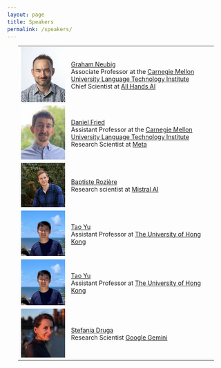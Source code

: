 ```yaml
---
layout: page
title: Speakers
permalink: /speakers/
---
```


<table style="margin-left: auto; margin-right: auto; width: 90%;border-collapse: collapse;">
  <tr>
    <td style="border: none;"><img src="/assets/img/speakers/neubig.jpg" width="200px" alt="Graham Neubig"></td>
    <td style="border: none;"><a href="https://www.phontron.com/">Graham Neubig</a><br>Associate Professor at the <a href="https://www.cs.cmu.edu/">Carnegie Mellon University Language Technology Institute</a>
    <br> Chief Scientist at <a href="https://www.all-hands.dev/">All Hands AI </a></td>
  </tr>
  <tr>
    <td style="border: none;"><img src="/assets/img/speakers/daniel.jpg" width="200px" alt="Daniel Fried"></td>
    <td style="border: none;"><a href="https://dpfried.github.io/">Daniel Fried</a>
    <br>Assistant Professor at the <a href="https://www.cs.cmu.edu/">Carnegie Mellon University Language Technology Institute</a>
    <br> Research Scientist at <a href="https://about.meta.com/">Meta </a>
    </td>
  </tr>
  <tr>
    <td style="border: none;"><img src="/assets/img/speakers/roziere.jpg" width="200px" alt="Batiste Roziere"></td>
    <td style="border: none;"><a href="https://x.com/b_roziere?lang=en">Baptiste Rozière</a>
    <br>Research scientist at <a href="https://mistral.ai/">Mistral AI</a>
    </td>
  </tr>
  <tr>
    <td style="border: none;"><img src="/assets/img/speakers/tao_yu.jpeg" width="200px" alt="Tao Yu"></td>
    <td style="border: none;"><a href="https://taoyds.github.io/">Tao Yu</a>
    <br>Assistant Professor at <a href="https://www.hku.hk/">The University of Hong Kong</a>
    </td>
  </tr>
  <tr>
    <td style="border: none;"><img src="/assets/img/speakers/tao_yu.jpeg" width="200px" alt="Tao Yu"></td>
    <td style="border: none;"><a href="https://taoyds.github.io/">Tao Yu</a>
    <br>Assistant Professor at <a href="https://www.hku.hk/">The University of Hong Kong</a>
    </td>
  </tr>
  <tr>
    <td style="border: none;"><img src="/assets/img/speakers/druga.webp" width="200px" alt="Stefania Druga"></td>
    <td style="border: none;"><a href="https://stefania11.github.io/">Stefania Druga</a>
    <br> Research Scientist <a href="https://gemini.google.com/app">Google Gemini</a>
    </td>
  </tr>

</table>
